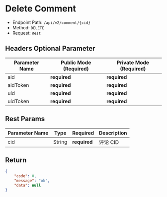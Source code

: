 # Delete Comment

- Endpoint Path: `/api/v2/comment/{cid}`
- Method: `DELETE`
- Request: `Rest`

## Headers Optional Parameter

| Parameter Name | Public Mode (Required) | Private Mode (Required) |
| --- | --- | --- |
| aid | **required** | **required** |
| aidToken | **required** | **required** |
| uid | **required** | **required** |
| uidToken | **required** | **required** |

## Rest Params

| Parameter Name | Type | Required | Description |
| --- | --- | --- | --- |
| cid | String | **required** | 评论 CID |

## Return

```json
{
    "code": 0,
    "message": "ok",
    "data": null
}
```

